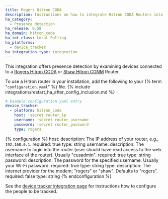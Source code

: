 ```yaml
---
title: Rogers Hitron CODA
description: Instructions on how to integrate Hitron CODA Routers into Home Assistant.
ha_category:
  - Presence detection
ha_release: 0.58
ha_domain: hitron_coda
ha_iot_class: Local Polling
ha_platforms:
  - device_tracker
ha_integration_type: integration
---
```


This integration offers presence detection by examining devices connected to a [Rogers Hitron CODA](https://www.rogers.com/customer/support/article/wi-fi-password-hitron-coda4582-cgn3amr-cgnm3552-cgn3acr-cgn3)
or [Shaw Hitron CGNM](https://community.shaw.ca/docs/DOC-4066) Router.

To use a Hitron router in your installation, add the following to your {% term "`configuration.yaml`" %} file.
{% include integrations/restart_ha_after_config_inclusion.md %}

```yaml
# Example configuration.yaml entry
device_tracker:
  - platform: hitron_coda
    host: !secret router_ip
    username: !secret router_username
    password: !secret router_password
    type: rogers
```

{% configuration %}
host:
  description: The IP address of your router, e.g., `192.168.0.1`.
  required: true
  type: string
username:
  description: The username to login into the router (user should have read access to the web interface of the router). Usually "cusadmin".
  required: true
  type: string
password:
  description: The password for the specified username. Usually your Wi-Fi password.
  required: true
  type: string
type:
  description: The internet provider for the modem; "rogers" or "shaw". Defaults to "rogers".
  required: false
  type: string
{% endconfiguration %}

See the [device tracker integration page](/integrations/device_tracker/) for instructions how to configure the people to be tracked.
